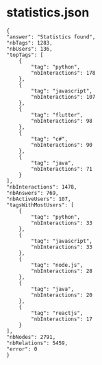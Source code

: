 # statistics.json
>
    {
	"answer": "Statistics found",
	"nbTags": 1283,
	"nbUsers": 136,
	"topTags": [
		{
			"tag": "python",
			"nbInteractions": 178
		},
		{
			"tag": "javascript",
			"nbInteractions": 107
		},
		{
			"tag": "flutter",
			"nbInteractions": 98
		},
		{
			"tag": "c#",
			"nbInteractions": 90
		},
		{
			"tag": "java",
			"nbInteractions": 71
		}
	],
	"nbInteractions": 1478,
	"nbAnswers": 769,
	"nbActiveUsers": 107,
	"tagsWithMostUsers": [
		{
			"tag": "python",
			"nbInteractions": 33
		},
		{
			"tag": "javascript",
			"nbInteractions": 33
		},
		{
			"tag": "node.js",
			"nbInteractions": 28
		},
		{
			"tag": "java",
			"nbInteractions": 20
		},
		{
			"tag": "reactjs",
			"nbInteractions": 17
		}
	],
	"nbNodes": 2791,
	"nbRelations": 5459,
	"error": 0
    }
>